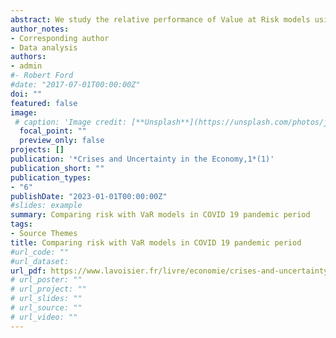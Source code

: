 ```yaml
---
abstract: We study the relative performance of Value at Risk models using daily return of TUNINDEX stock index prior to and after the recent financial crisis the COVID 19 virus. Using the NGARCH model, which considers the leverage effect, we model the conditional volatility of each series. We used the backtest technique to compare the accuracy of five VaR estimates. The result suggests that the conditional EVT is more relevant and the best performing model. In terms of VaR forecasting, as this model obviously beats other competitive models, we encourage the use of this model when controlling market risk in such a market.
author_notes:
- Corresponding author
- Data analysis
authors:
- admin
#- Robert Ford
#date: "2017-07-01T00:00:00Z"
doi: ""
featured: false
image:
 # caption: 'Image credit: [**Unsplash**](https://unsplash.com/photos/jdD8gXaTZsc)'
  focal_point: ""
  preview_only: false
projects: []
publication: '*Crises and Uncertainty in the Economy,1*(1)'
publication_short: ""
publication_types:
- "6"
publishDate: "2023-01-01T00:00:00Z"
#slides: example
summary: Comparing risk with VaR models in COVID 19 pandemic period
tags:
- Source Themes
title: Comparing risk with VaR models in COVID 19 pandemic period
#url_code: ""
#url_dataset: 
url_pdf: https://www.lavoisier.fr/livre/economie/crises-and-uncertainty-in-the-economy/descriptif_4719103
# url_poster: ""
# url_project: ""
# url_slides: ""
# url_source: ""
# url_video: ""
---
```


